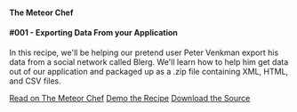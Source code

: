 #### The Meteor Chef
#### \#001 - Exporting Data From your Application

In this recipe, we'll be helping our pretend user Peter Venkman export his data from a social network called Blerg. We'll learn how to help him get data out of our application and packaged up as a .zip file containing XML, HTML, and CSV files.


[Read on The Meteor Chef](http://themeteorchef.com/recipes/exporting-data-from-your-meteor-application)
[Demo the Recipe](http://themeteorchef-001-demo.meteor.com)
[Download the Source](https://github.com/themeteorchef/exporting-data-from-your-meteor-application/archive/master.zip)
